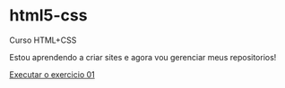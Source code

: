# html5-css
Curso HTML+CSS


Estou aprendendo a criar sites e agora vou gerenciar meus repositorios!

<a href="https://github.com/EduadoVieira/html5-css/exercicios/ex1 - ola mundo/index.html">Executar o exercicio 01<a>